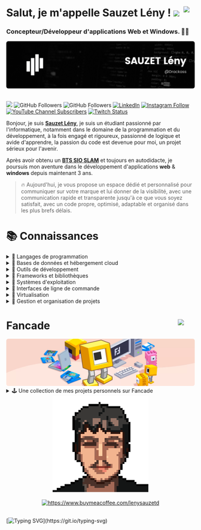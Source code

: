 # Salut, je m'appelle Sauzet Lény ! <a href="https://github.com/Drackass/Drackass/blob/main/README.md"><img align="right" src="https://cdn-icons-png.flaticon.com/512/197/197374.png" width="30px" /></a><img width="30" src="https://raw.githubusercontent.com/MartinHeinz/MartinHeinz/master/wave.gif">
### Concepteur/Développeur d'applications Web et Windows. 🧑‍💻

<picture>
  <source media="(prefers-color-scheme: dark)" srcset="https://github.com/Drackass/Drackass/blob/main/banner-dark.png">
  <source media="(prefers-color-scheme: light)" srcset="https://github.com/Drackass/Drackass/blob/main/banner-light.png">
  <img alt="Main Banner" src="https://github.com/Drackass/Drackass/blob/main/banner-dark.png">
</picture>

</br>
</br>

![](https://komarev.com/ghpvc/?username=your-github-username&style=flat&color=grey)
![GitHub Followers](https://img.shields.io/github/followers/drackass?style=social)
![GitHub Followers](https://img.shields.io/github/stars/drackass?style=social)
[![LinkedIn](https://img.shields.io/badge/LinkedIn-Connect-blue?style=social&logo=linkedin)](https://www.linkedin.com/in/lény-sauzet-931172264/)
[![Instagram Follow](https://img.shields.io/badge/Instagram-Follow-blueviolet?logo=instagram&style=social)](https://www.instagram.com/lenysauzet/)
[![YouTube Channel Subscribers](https://img.shields.io/youtube/channel/subscribers/UCQAR8f6Gq2xdSDdhVAXfWlg?style=social)](https://www.youtube.com/@drack4ss?sub_confirmation=1)
[![Twitch Status](https://img.shields.io/twitch/status/drackass?style=social)](https://twitch.com/drackass)

Bonjour, je suis [**Sauzet Lény**](http://ent.btssio.net/leny.sauzet/), je suis un étudiant passionné par l'informatique, notamment dans le domaine de la programmation et du développement, à la fois engagé et rigoureux, passionné de logique et avide d'apprendre, la passion du code est devenue pour moi, un projet sérieux pour l'avenir.

Après avoir obtenu un [**BTS SIO SLAM**](https://www.onisep.fr/ressources/univers-formation/Formations/Post-bac/bts-services-informatiques-aux-organisations-option-b-solutions-logicielles-et-applications-metiers) et toujours en autodidacte, je poursuis mon aventure dans le développement d'applications **web** & **windows** depuis maintenant 3 ans.

> 🔥 Aujourd'hui, je vous propose un espace dédié et personnalisé pour communiquer sur votre marque et lui donner de la visibilité, avec une communication rapide et transparente jusqu'à ce que vous soyez satisfait, avec un code propre, optimisé, adaptable et organisé dans les plus brefs délais.

# 📚 Connaissances
<details>
<summary>📕 Langages de programmation</summary>
<br/>
  
[![C#](https://img.shields.io/badge/C%23-058c0b?style=for-the-badge&logo=c-sharp&logoColor=white&labelColor=058c0b)]()

[![C++](https://img.shields.io/badge/C%2B%2B-00417b?style=for-the-badge&logo=c%2B%2B&logoColor=white&labelColor=00417b)]()

[![Visual Basic](https://img.shields.io/badge/Visual%20Basic-004a85?style=for-the-badge&logo=.net&logoColor=white&labelColor=004a85)]()

[![jQuery](https://img.shields.io/badge/jQuery-1064a5?style=for-the-badge&logo=jquery&logoColor=white&labelColor=1064a5)]()

[![HTML](https://img.shields.io/badge/HTML-d84924?style=for-the-badge&logo=html5&logoColor=white&labelColor=d84924)]()

[![CSS](https://img.shields.io/badge/CSS-0066b6?style=for-the-badge&logo=css3&logoColor=white&labelColor=#0066b6)]()

[![Sass](https://img.shields.io/badge/Sass-cd669a?style=for-the-badge&logo=sass&logoColor=white&labelColor=cd669a)](https://sass-lang.com/)

[![PHP](https://img.shields.io/badge/PHP-4c5789?style=for-the-badge&logo=php&logoColor=white&labelColor=4c5789)]()

[![JavaScript](https://img.shields.io/badge/JavaScript-ead41c?style=for-the-badge&logo=javascript&logoColor=black&labelColor=ead41c)]()

[![Python](https://img.shields.io/badge/Python-336d9d?style=for-the-badge&logo=python&logoColor=white&labelColor=336d9d)]()

[![Node.js](https://img.shields.io/badge/Node.js-539e43?style=for-the-badge&logo=node.js&logoColor=white&labelColor=539e43)]()

[![Scratch](https://img.shields.io/badge/Scratch-ec9f37?style=for-the-badge&logo=scratch&logoColor=white&labelColor=ec9f37)]()

</details>

<details>
<summary>📗 Bases de données et hébergement cloud</summary>
<br/>
  
[![GitHub Pages](https://img.shields.io/badge/GitHub%20Pages-1d2024?style=for-the-badge&logo=github&logoColor=white&labelColor=1d2024)]()

[![MySQL](https://img.shields.io/badge/MySQL-d88700?style=for-the-badge&logo=mysql&logoColor=white&labelColor=d88700)]()

[![SQL Server](https://img.shields.io/badge/SQL%20Server-cf0513?style=for-the-badge&logo=microsoft%20sql%20server&logoColor=white&labelColor=cf0513)]()

[![MariaDB](https://img.shields.io/badge/MariaDB-c0765a?style=for-the-badge&logo=mariadb&logoColor=white&labelColor=c0765a)]()

[![Oracle](https://img.shields.io/badge/Oracle-be4331?style=for-the-badge&logo=oracle&logoColor=white&labelColor=be4331)]()

[![SQLite](https://img.shields.io/badge/SQLite-1398e0?style=for-the-badge&logo=sqlite&logoColor=white&labelColor=1398e0)]()

[![PhpMyAdmin](https://img.shields.io/badge/PhpMyAdmin-ff9800?style=for-the-badge&logo=phpmyadmin&logoColor=white&labelColor=ff9800)]()

[![HeidiSQL](https://img.shields.io/badge/HeidiSQL-328400?style=for-the-badge&labelColor=328400)]()

[![AJAX](https://img.shields.io/badge/AJAX-308bc9?style=for-the-badge&logo=ajax&logoColor=white)]()

[![SQL](https://img.shields.io/badge/SQL-3199da?style=for-the-badge&logoColor=white&labelColor=3199da)]()

</details>

<details>
<summary>📘 Outils de développement</summary>
<br/>
  
[![Visual Studio](https://img.shields.io/badge/Visual%20Studio-662e93?style=for-the-badge&logo=visual%20studio&logoColor=white&labelColor=662e93)]()

[![VS Code](https://img.shields.io/badge/VS%20Code-038fd6?style=for-the-badge&logo=visual%20studio%20code&logoColor=white&labelColor=038fd6)]()

[![NetBeans](https://img.shields.io/badge/NetBeans-1a65bc?style=for-the-badge&logo=apache%20netbeans%20ide&logoColor=white&labelColor=1a65bc)]()

[![Stack Overflow](https://img.shields.io/badge/Stack%20Overflow-f48024?style=for-the-badge&logo=stack-overflow&logoColor=white&labelColor=f48024)]()

[![Chat GPT](https://img.shields.io/badge/Chat%20GPT-15997a?style=for-the-badge&logo=openai&logoColor=white&labelColor=15997a)]()

[![Fancade](https://img.shields.io/badge/Fancade-%23edaf00?style=for-the-badge&logo=Square&logoColor=white&labelColor=edaf00)]()

[![UwAmp](https://img.shields.io/badge/UwAmp-2e2fad?style=for-the-badge&logo=apache&logoColor=white&labelColor=2e2fad)]()

[![Wamp](https://img.shields.io/badge/Wamp-f70094?style=for-the-badge&logo=webflow&logoColor=white&labelColor=f70094)]()

</details>

<details>
<summary>📙 Frameworks et bibliothèques</summary>
<br/>

[![Bootstrap](https://img.shields.io/badge/Bootstrap-553e7a?style=for-the-badge&logo=bootstrap&logoColor=white&labelColor=553e7a)]()

[![Tailwind CSS](https://img.shields.io/badge/Tailwind%20CSS-01b7d6?style=for-the-badge&logo=tailwind%20css&logoColor=white&labelColor=01b7d6)]()

[![.NET Framework](https://img.shields.io/badge/.NET%20Framework-5027d5?style=for-the-badge&logo=.net&logoColor=white&labelColor=5027d5)]()

[![Arduino](https://img.shields.io/badge/Arduino-00979c?style=for-the-badge&logo=arduino&logoColor=white&labelColor=00979c)]()

[![WordPress](https://img.shields.io/badge/WordPress-00769c?style=for-the-badge&logo=wordpress&logoColor=white&labelColor=00769c)]()

[![Webflow](https://img.shields.io/badge/Webflow-4353FF?style=for-the-badge&logo=webflow&logoColor=white&labelColor=4353FF)]()

[![React](https://img.shields.io/badge/React-61DAFB?style=for-the-badge&logo=react&logoColor=white&labelColor=61DAFB)](https://reactjs.org/docs/)

[![Next.js](https://img.shields.io/badge/Next.js-000000?style=for-the-badge&logo=next.js&logoColor=white&labelColor=000000)](https://nextjs.org/docs/)

</details>

<details>
<summary>📓 Systèmes d'exploitation</summary>
<br/>
  
[![Linux](https://img.shields.io/badge/Linux-ffb400?style=for-the-badge&logo=linux&logoColor=white&labelColor=ffb400)]()

[![Windows](https://img.shields.io/badge/Windows-00afef?style=for-the-badge&logo=windows&logoColor=white&labelColor=00afef)]()

</details>

<details>
<summary>📒 Interfaces de ligne de commande</summary>
<br/>
  
[![Bash](https://img.shields.io/badge/Bash-3e474a?style=for-the-badge&logo=gnu%20bash&logoColor=white&labelColor=3e474a)]()

[![PowerShell](https://img.shields.io/badge/PowerShell-207bcc?style=for-the-badge&logo=powershell&logoColor=white&labelColor=207bcc)]()

</details>

<details>
<summary>📔 Virtualisation</summary>
<br/>
  
[![VM VirtualBox](https://img.shields.io/badge/VM%20VirtualBox-21416a?style=for-the-badge&logo=virtualbox&logoColor=white&labelColor=21416a)]()

[![Docker](https://img.shields.io/badge/Docker-2496ed?style=for-the-badge&logo=docker&logoColor=white&labelColor=#2496ed)]()

</details>

<details>
<summary>📃 Gestion et organisation de projets</summary>
<br/>
  
[![Notion](https://img.shields.io/badge/Notion-f7f6f3?style=for-the-badge&logo=notion&logoColor=black&labelColor=f7f6f3)]()

[![Trello](https://img.shields.io/badge/Trello-0079bf?style=for-the-badge&logo=trello&logoColor=white&labelColor=0079bf)]()

[![Obsidian](https://img.shields.io/badge/Obsidian-4934a1?style=for-the-badge&logo=obsidian&logoColor=white&labelColor=4934a1)]()

[![Discord](https://img.shields.io/badge/Discord-5662f6?style=for-the-badge&logo=discord&logoColor=white&labelColor=5662f6)]()

[![Git](https://img.shields.io/badge/Git-f05033?style=for-the-badge&logo=git&logoColor=white&labelColor=f05033)]()

[![GitHub](https://img.shields.io/badge/GitHub-1d2024?style=for-the-badge&logo=github&logoColor=white&labelColor=1d2024)]()

</details>

# Fancade <a href="https://www.fancade.com/"><img align="right" src="https://www.fancade.com/press/fancade-mascot.png" width="45px" /></a>

<img alt="fancade banner" src="https://github.com/Drackass/Drackass/blob/main/banner-fancade.png">

<details>
<summary>🕹️ Une collection de mes projets personnels sur Fancade</summary>
<br/>
  
<table style="width:100%">
<tr>
<td>
<a href="https://play.fancade.com/64804F37FCD99A0D">
<img src="https://www.fancade.com/images/64804F37FCD99A0D.jpg">
</a>
</td>
<td>
<a href="https://play.fancade.com/6460AD3DC0E94F7D">
<img src="https://www.fancade.com/images/6460AD3DC0E94F7D.jpg">
</a>
</td>
<td>
<a href="https://play.fancade.com/63F79C3910E0E75B">
<img src="https://www.fancade.com/images/63F79C3910E0E75B.jpg">
</a>
</td>
<td>
<a href="https://play.fancade.com/63A5F1C06902974F">
<img src="https://www.fancade.com/images/63A5F1C06902974F.jpg">
</a>
</td>
</tr>

<tr>
<td>
<a href="https://play.fancade.com/635684E6B16CC9B5">
<img src="https://www.fancade.com/images/635684E6B16CC9B5.jpg">
</a>
</td>
<td>
<a href="https://play.fancade.com/633980F3D474E8D4">
<img src="https://www.fancade.com/images/633980F3D474E8D4.jpg">
</a>
</td>
<td>
<a href="https://play.fancade.com/6302A35860C1225B">
<img src="https://www.fancade.com/images/6302A35860C1225B.jpg">
</a>
</td>
<td>
<a href="https://play.fancade.com/62FA3EAB3F74DED1">
<img src="https://www.fancade.com/images/62FA3EAB3F74DED1.jpg">
</a>
</td>
</tr>

<tr>
<td>
<a href="https://play.fancade.com/62F94B81E4C9B1CC">
<img src="https://www.fancade.com/images/62F94B81E4C9B1CC.jpg">
</a>
</td>
<td>
<a href="https://play.fancade.com/62F28E56FC46F03E">
<img src="https://www.fancade.com/images/62F28E56FC46F03E.jpg">
</a>
</td>
<td>
<a href="https://play.fancade.com/62E505FE215783C5">
<img src="https://www.fancade.com/images/62E505FE215783C5.jpg">
</a>
</td>
<td>
<a href="https://play.fancade.com/62D49AA505A17347">
<img src="https://www.fancade.com/images/62D49AA505A17347.jpg">
</a>
</td>
</tr>

<tr>
<td>
<a href="https://play.fancade.com/62CAEE85CDD98FBA">
<img src="https://www.fancade.com/images/62CAEE85CDD98FBA.jpg">
</a>
</td>
<td>
<a href="https://play.fancade.com/62C591C18D4D6372">
<img src="https://www.fancade.com/images/62C591C18D4D6372.jpg">
</a>
</td>
<td>
<a href="https://play.fancade.com/6287746E389A3201">
<img src="https://www.fancade.com/images/6287746E389A3201.jpg">
</a>
</td>
<td>
<a href="https://play.fancade.com/628A370DD74AA768">
<img src="https://www.fancade.com/images/628A370DD74AA768.jpg">
</a>
</td>
</tr>

<tr>
<td>
<a href="https://play.fancade.com/61EC14298B64A5E8">
<img src="https://www.fancade.com/images/61EC14298B64A5E8.jpg">
</a>
</td>
<td>
<a href="https://play.fancade.com/62841BD8B4AD7465">
<img src="https://www.fancade.com/images/62841BD8B4AD7465.jpg">
</a>
</td>
<td>
<a href="https://play.fancade.com/626433ED4DFFFCC4">
<img src="https://www.fancade.com/images/626433ED4DFFFCC4.jpg">
</a>
</td>
<td>
<a href="https://play.fancade.com/61A374C41892AF00">
<img src="https://www.fancade.com/images/61A374C41892AF00.jpg">
</a>
</td>
</tr>

<tr>
<td>
<a href="https://play.fancade.com/621FD862B546FFDF">
<img src="https://www.fancade.com/images/621FD862B546FFDF.jpg">
</a>
</td>
<td>
<a href="https://play.fancade.com/61FBFD7405CE9282">
<img src="https://www.fancade.com/images/61FBFD7405CE9282.jpg">
</a>
</td>
<td>
<a href="https://play.fancade.com/610963CFCD5473C6">
<img src="https://www.fancade.com/images/610963CFCD5473C6.jpg">
</a>
</td>
<td>
<a href="https://play.fancade.com/61E49A1BAAB31A3F">
<img src="https://www.fancade.com/images/61E49A1BAAB31A3F.jpg">
</a>
</td>
</tr>

<tr>
<td>
<a href="https://play.fancade.com/61C9E5817D166AE5">
<img src="https://www.fancade.com/images/61C9E5817D166AE5.jpg">
</a>
</td>
<td>
<a href="https://play.fancade.com/61ED3B357DA0659C">
<img src="https://www.fancade.com/images/61ED3B357DA0659C.jpg">
</a>
</td>
<td>
<a href="https://play.fancade.com/61EDA1EC375FF05A">
<img src="https://www.fancade.com/images/61EDA1EC375FF05A.jpg">
</a>
</td>
<td>
<a href="https://play.fancade.com/610D26FB7E67D253">
<img src="https://www.fancade.com/images/610D26FB7E67D253.jpg">
</a>
</td>
</tr>

<tr>
<td>
<a href="https://play.fancade.com/61BF7845F5727F3E">
<img src="https://www.fancade.com/images/61BF7845F5727F3E.jpg">
</a>
</td>
<td>
<a href="https://play.fancade.com/611103E16D6848B4">
<img src="https://www.fancade.com/images/611103E16D6848B4.jpg">
</a>
</td>
<td>
<a href="https://play.fancade.com/61E526530DA3D580">
<img src="https://www.fancade.com/images/61E526530DA3D580.jpg">
</a>
</td>
<td>
<a href="https://play.fancade.com/610CE3EF160BD249">
<img src="https://www.fancade.com/images/610CE3EF160BD249.jpg">
</a>
</td>
</tr>

<tr>
<td>
<a href="https://play.fancade.com/60FC3E3C0F1D16A6">
<img src="https://www.fancade.com/images/60FC3E3C0F1D16A6.jpg">
</a>
</td>
<td>
<a href="https://play.fancade.com/61EC7B608CAEEAF0">
<img src="https://www.fancade.com/images/61EC7B608CAEEAF0.jpg">
</a>
</td>
<td>
<a href="https://play.fancade.com/60CC5815FCB74D24">
<img src="https://www.fancade.com/images/60CC5815FCB74D24.jpg">
</a>
</td>
<td>
<a href="https://play.fancade.com/61BA1834354C1827">
<img src="https://www.fancade.com/images/61BA1834354C1827.jpg">
</a>
</td>
</tr>
</table>

</details>

<div align="center">
  <img alt="Pixel art of sauzet lény" src="https://github.com/Drackass/Drackass/blob/main/me.png">  
  </br>
  </br>
  <a href="https://www.buymeacoffee.com/lenysauzetd"> 
    <img src="https://cdn.buymeacoffee.com/buttons/v2/default-yellow.png" width="250" alt="https://www.buymeacoffee.com/lenysauzetd" />
  </a>
</div>

</br>

[![Typing SVG](https://readme-typing-svg.demolab.com?font=Source+Code+Pro+&size=25&pause=2001&color=656d76&background=FFFFFF00&center=true&width=2000&height=40&lines=Dans+le+monde+de+la+programmation%2C+chaque+bug+est+une+occasion+d'apprendre+et+de+progresser.;Le+code+est+une+po%C3%A9sie+en+mouvement+qui+transforme+des+id%C3%A9es+abstraites+en+r%C3%A9alit%C3%A9+tangible.;Le+meilleur+code+est+celui+qui+n'a+pas+besoin+de+commentaires%2C+parce+qu'il+est+tellement+clair+et+%C3%A9l%C3%A9gant+qu'il+parle+de+lui-m%C3%AAme.;Le+d%C3%A9veloppement+est+un+art+o%C3%B9+les+limites+sont+repouss%C3%A9es+chaque+jour%2C+et+o%C3%B9+l'imagination+est+la+seule+contrainte.;Le+d%C3%A9veloppeur+n'est+pas+un+cr%C3%A9ateur+de+logiciel%2C+mais+un+sculpteur+de+logique.;Dans+le+domaine+du+d%C3%A9veloppement%2C+la+patience+est+une+vertu%2C+la+pers%C3%A9v%C3%A9rance+est+une+comp%C3%A9tence+et+la+passion+est+une+n%C3%A9cessit%C3%A9.;La+programmation+est+une+danse+subtile+entre+l'intelligence+humaine+et+la+puissance+des+machines.;Le+d%C3%A9veloppement+est+comme+un+puzzle+infini+%3A+chaque+ligne+de+code+est+une+pi%C3%A8ce+qui+s'assemble+pour+cr%C3%A9er+un+ensemble+fonctionnel.;La+qualit%C3%A9+d'un+code+ne+se+mesure+pas+%C3%A0+sa+longueur%2C+mais+%C3%A0+sa+clart%C3%A9+et+%C3%A0+sa+capacit%C3%A9+%C3%A0+r%C3%A9soudre+des+probl%C3%A8mes.;Le+v%C3%A9ritable+pouvoir+du+d%C3%A9veloppement+r%C3%A9side+dans+la+collaboration+%3A+ensemble%2C+nous+pouvons+r%C3%A9aliser+des+choses+incroyables.)](https://git.io/typing-svg)
